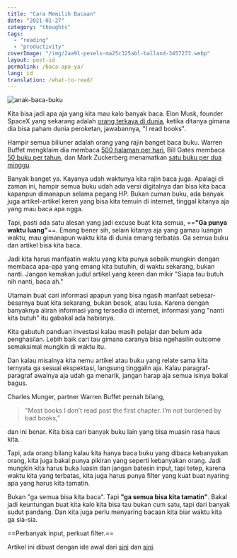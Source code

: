 ```yaml
---
title: "Cara Memilih Bacaan"
date: "2021-01-27"
category: "thoughts"
tags:
  - "reading"
  - "productivity"
coverImage: "/img/2aa91-pexels-ma25c325abl-balland-3457273.webp"
layout: post-id
permalink: /baca-apa-ya/
lang: id
translation: /what-to-read/
---
```


![anak-baca-buku](/img/2aa91-pexels-ma25c325abl-balland-3457273.webp)

Kita bisa jadi apa aja yang kita mau kalo banyak baca. Elon Musk, founder SpaceX yang sekarang adalah [orang terkaya di dunia](https://www.bbc.com/news/technology-55578403#:~:text=Elon%20Musk%20has%20become%20the,had%20held%20it%20since%202017.), ketika ditanya gimana dia bisa paham dunia peroketan, jawabannya, "I read books".

Hampir semua biliuner adalah orang yang rajin banget baca buku. Warren Buffet mengklaim dia membaca [500 halaman per hari](https://www.usatoday.com/story/money/personalfinance/2014/08/24/peculiar-habits-of-successful-people/14447531/), Bill Gates membaca [50 buku per tahun](https://www.businessinsider.com/why-bill-gates-reads-50-books-a-year-2015-11), dan Mark Zuckerberg menamatkan [satu buku per dua minggu](https://www.businessinsider.com/end-of-year-mark-zuckerberg-book-recommendations-2015-12/#the-idea-factory-bell-labs-and-the-).

Banyak banget ya. Kayanya udah waktunya kita rajin baca juga. Apalagi di zaman ini, hampir semua buku udah ada versi digitalnya dan bisa kita baca kapanpun dimanapun selama pegang HP. Bukan cuman buku, ada banyak juga artikel-artikel keren yang bisa kita temuin di internet, tinggal kitanya aja yang mau baca apa ngga.

Tapi, pasti ada satu alesan yang jadi excuse buat kita semua, ==**"Ga punya waktu luang"**==. Emang bener sih, selain kitanya aja yang gamau luangin waktu, mau gimanapun waktu kita di dunia emang terbatas. Ga semua buku dan artikel bisa kita baca.

Jadi kita harus manfaatin waktu yang kita punya sebaik mungkin dengan membaca apa-apa yang emang kita butuhin, di waktu sekarang, bukan nanti. Jangan kemakan judul artikel yang keren dan mikir "Siapa tau butuh nih nanti, baca ah."

Utamain buat cari informasi apapun yang bisa ngasih manfaat sebesar-besarnya buat kita sekarang, bukan besok, atau lusa. Karena dengan banyaknya aliran informasi yang tersedia di internet, informasi yang "nanti kita butuh" itu gabakal ada habisnya.

Kita gabutuh panduan investasi kalau masih pelajar dan belum ada penghasilan. Lebih baik cari tau gimana caranya bisa ngehasilin outcome semaksimal mungkin di waktu itu.

Dan kalau misalnya kita nemu artikel atau buku yang relate sama kita ternyata ga sesuai ekspektasi, langsung tinggalin aja. Kalau paragraf-paragraf awalnya aja udah ga menarik, jangan harap aja semua isinya bakal bagus.

Charles Munger, partner Warren Buffet pernah bilang,

> "Most books I don’t read past the first chapter. I’m not burdened by bad books,”

dan ini benar. Kita bisa cari banyak buku lain yang bisa muasin rasa haus kita.

Tapi, ada orang bilang kalau kita hanya baca buku yang dibaca kebanyakan orang, kita juga bakal punya pikiran yang seperti kebanyakan orang. Jadi mungkin kita harus buka luasin dan jangan batesin input, tapi tetep, karena waktu kita yang terbatas, kita juga harus punya filter yang kuat buat nyaring apa yang harus kita tamatin.

Bukan "ga semua bisa kita baca". Tapi **"ga semua bisa kita tamatin"**. Bakal jadi keuntungan buat kita kalo kita bisa tau bukan cum satu, tapi dari banyak sudut pandang. Dan kita juga perlu menyaring bacaan kita biar waktu kita ga sia-sia.

==Perbanyak input, perkuat filter.==

Artikel ini dibuat dengan ide awal dari [sini](https://www.samuelthomasdavies.com/words-into-works/june-25-2020/) dan [sini](https://www.collaborativefund.com/blog/how-to-read-lots-of-inputs-and-a-strong-filter/).

